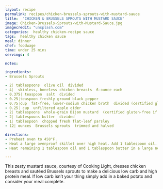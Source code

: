 ```yaml
---
layout: recipe
permalink: recipes/chicken-brussels-sprouts-with-mustard-sauce
title:  "CHICKEN & BRUSSELS SPROUTS WITH MUSTARD SAUCE"
image: Chicken-Brussels-Sprouts-with-Mustard-Sauce.jpg
imagecredit: "unsplash.com"
categories:  healthy chicken-recipe sauce
tags:  healthy chicken sauce
meal: dinner
chef: foodwage
time: under 25 mins
servings: 4

notes:

ingredients:
- Brussels Sprouts

- 2| tablespoons  olive oil  divided
- 4|  skinless, boneless chicken breasts  6-ounce each
- 0.375| teaspoon  salt  divided
- 0.25|teaspoon freshly ground black pepper
- 0.75|cup  fat-free, lower-sodium chicken broth  divided (certified gluten-free if necessary)
- 0.25| cup  unfiltered apple cider
- 2| tablespoons  whole-grain Dijon mustard  (certified gluten-free if necessary)
- 2| tablespoons butter  divided
- 1| tablespoon  chopped fresh flat-leaf parsley
- 12| ounces  Brussels sprouts  trimmed and halved

directions:
- Preheat oven to 450°F.
- Heat a large ovenproof skillet over high heat. Add 1 tablespoon oil. Sprinkle chicken with 0.25 teaspoon salt and pepper; add to pan. Cook 3 minutes or until browned. Turn chicken; place pan in oven. Bake at 450° for 9 minutes or until done. Remove chicken from pan; keep warm. Heat pan over medium-high heat. Add 0.5 cup broth and cider; bring to a boil, scraping pan to loosen browned bits. Reduce heat to medium-low; simmer 4 minutes or until thickened. Whisk in mustard, 1 tablespoon butter, and parsley.
- Heat remaining 1 tablespoon oil and 1 tablespoon butter in a large nonstick skillet over medium-high heat. Add Brussels sprouts; sauté 2 minutes or until lightly browned. Add remaining 0.125 teaspoon salt and 0.25 cup broth to pan; cover and cook 4 minutes or until crisp-tender. Serve sprouts with chicken and sauce.

---
```


This zesty mustard sauce, courtesy of Cooking Light, dresses chicken breasts and sautéed Brussels sprouts to make a delicious low carb and high protein meal. If low carb isn’t your thing simply add in a baked potato and consider your meal complete.